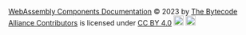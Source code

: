 [WebAssembly Components Documentation](https://github.com/bytecodealliance/component-docs) © 2023 by [The Bytecode Alliance Contributors](https://bytecodealliance.org) is licensed under [CC BY 4.0](http://creativecommons.org/licenses/by/4.0/)
<img src="https://mirrors.creativecommons.org/presskit/icons/cc.svg" alt="drawing" width="20"/>
<img src="https://mirrors.creativecommons.org/presskit/icons/by.svg" alt="drawing" width="20"/>
